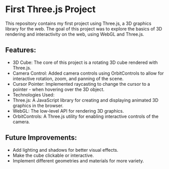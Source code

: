 # First Three.js Project
This repository contains my first project using Three.js, a 3D graphics library for the web. The goal of this project was to explore the basics of 3D rendering and interactivity on the web, using WebGL and Three.js.

## Features:
- 3D Cube: The core of this project is a rotating 3D cube rendered with Three.js.
- Camera Control: Added camera controls using OrbitControls to allow for interactive rotation, zoom, and panning of the scene.
- Cursor Pointer: Implemented raycasting to change the cursor to a pointer - when hovering over the 3D object.
- Technologies Used:
- Three.js: A JavaScript library for creating and displaying animated 3D graphics in the browser.
- WebGL: The low-level API for rendering 3D graphics.
- OrbitControls: A Three.js utility for enabling interactive controls of the camera.

## Future Improvements:
- Add lighting and shadows for better visual effects.
- Make the cube clickable or interactive.
- Implement different geometries and materials for more variety.